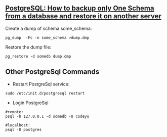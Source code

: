 ## [PostgreSQL: How to backup only One Schema from a database and restore it on another server](https://dba.stackexchange.com/questions/53185/postgresql-how-to-backup-only-one-schema-from-a-database-and-restore-it-on-anot)

Create a dump of schema some_schema:
```
pg_dump  -Fc -n some_schema >dump.dmp
```
Restore the dump file:
```
pg_restore -d somedb dump.dmp
```

## Other PostgreSql Commands

* Restart PostgreSql service:
```
sudo /etc/init.d/postgresql restart
```
*   Login PostgreSql
```
#remote:
psql -h 127.0.0.1 -d somedb -U codeyu

#localhost:
psql -U postgres
```
